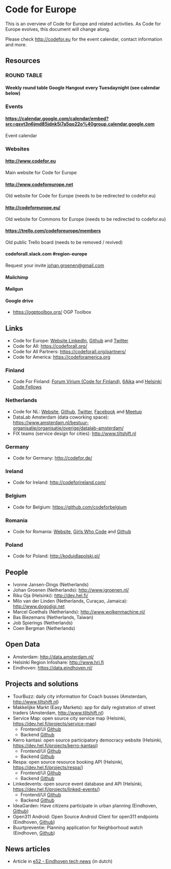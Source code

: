 # Code for Europe

This is an overview of Code for Europe and related activities. As Code for Europe evolves, this document will change along.

Please check http://codefor.eu for the event calendar, contact information and more.

## Resources

### ROUND TABLE

#### Weekly round table Google Hangout every Tuesdaynight (see calendar below)

### Events

#### https://calendar.google.com/calendar/embed?src=qsvt3n6jmd85jdnk5i7a5qo22o%40group.calendar.google.com

Event calendar
### Websites

#### http://www.codefor.eu

Main website for Code for Europe

#### http://www.codeforeurope.net

Old website for Code for Europe (needs to be redirected to codefor.eu)

#### http://codeforeurope.eu/

Old website for Commons for Europe (needs to be redirected to codefor.eu)

#### https://trello.com/codeforeurope/members

Old public Trello board (needs to be removed / revived)

#### codeforall.slack.com #region-europe

Request your invite johan.groenen@gmail.com

#### Mailchimp

#### Mailgun

#### Google drive

- https://ogptoolbox.org/ OGP Toolbox

## Links
 - Code for Europe: [Website](http://codeforeurope.net/),[LinkedIn](https://www.linkedin.com/groups/13514022), [Github](https://github.com/codeforeurope) and [Twitter](https://twitter.com/codeforeu)
 - Code for All: https://codeforall.org/
 - Code for All Partners: https://codeforall.org/partners/
 - Code for America: https://codeforamerica.org
 
### Finland
 - Code For Finland: [Forum Virium (Code for Finland)](https://forumvirium.fi/), [6Aika](https://6aika.fi/in-english/) and [Helsinki Code Fellows](https://dev.hel.fi/)
 
### Netherlands
 - Code for NL: [Website](http://codefor.nl), [Github](https://github.com/codefornl), [Twitter](https://twitter.com/codefornl), [Facebook](https://www.facebook.com/codefornl) and [Meetup](https://www.meetup.com/Code-For-NL-Meetup/)
 - DataLab Amsterdam (data coworking space): https://www.amsterdam.nl/bestuur-organisatie/organisatie/overige/datalab-amsterdam/
 - FIX teams (service design for cities): http://www.tiltshift.nl

### Germany
 - Code for Germany: http://codefor.de/

### Ireland
 - Code for Ireland: http://codeforireland.com/

### Belgium
- Code for Belgium: https://github.com/codeforbelgium

### Romania
 - Code for Romania: [Website](http://code4.ro), [Girls Who Code](https://www.girlswhocode.ro/) and [Github](https://github.com/code4romania)

### Poland
 - Code for Poland: http://kodujdlapolski.pl/

## People
 - Ivonne Jansen-Dings (Netherlands)
 - Johan Groenen (Netherlands): http://www.jgroenen.nl/
 - Riku Oja (Helsinki): http://dev.hel.fi/
 - Milo van der Linden (Netherlands, Curaçao, Jamaica): http://www.dogodigi.net
 - Marcel Goethals (Netherlands): http://www.wolkenmachine.nl/
 - Bas Biezemans (Netherlands, Taiwan)
 - Job Spierings (Netherlands)
 - Coen Bergman (Netherlands)

## Open Data
 - Amsterdam: http://data.amsterdam.nl/
 - Helsinki Region Infoshare: http://www.hri.fi
 - Eindhoven: https://data.eindhoven.nl/

## Projects and solutions
 - TourBuzz: daily city information for Coach busses (Amsterdam, http://www.tiltshift.nl)
 - Makkelijke Markt (Easy Markets): app for daily registration of street traders (Amsterdam, http://www.tiltshift.nl)
 - Service Map: open source city service map (Helsinki, https://dev.hel.fi/projects/service-map)
   - Frontend/UI [Github](https://github.com/City-of-Helsinki/servicemap)
   - Backend [Github](https://github.com/City-of-Helsinki/smbackend)
 - Kerro kantasi: open source participatory democracy website (Helsinki, https://dev.hel.fi/projects/kerro-kantasi)
   - Frontend/UI [Github](https://github.com/City-of-Helsinki/kerrokantasi-ui)
   - Backend [Github](https://github.com/City-of-Helsinki/kerrokantasi)
 - Respa: open source resource booking API (Helsinki, https://dev.hel.fi/projects/respa/)
   - Frontend/UI [Github](https://github.com/fastmonkeys/respa-ui)
   - Backend [Github](https://github.com/City-of-Helsinki/respa)
 - Linkedevents: open source event database and API (Helsinki, https://dev.hel.fi/projects/linked-events/)
   - Frontend/UI [Github](https://github.com/City-of-Helsinki/linkedevents-ui)
   - Backend [Github](https://github.com/City-of-Helsinki/linkedevents)
 - IdeaGarden: Have citizens participate in urban planning (Eindhoven, [Github](https://github.com/CodeForEindhoven/IdeaGarden))
 - Open311 Android: Open Source Android Client for open311 endpoints (Eindhoven, [Github](https://github.com/CodeForEindhoven/open311-android))
 - Buurtpreventie: Planning application for Neighborhoud watch (Eindhoven, [Github](https://github.com/CodeForEindhoven/buurtpreventie))

## News articles

 - Article in [e52 - Eindhoven tech news](https://e52.nl/smart-society-eindhoven-7-schakel-een-programmeur-in/) (in dutch)
